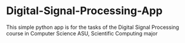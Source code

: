 # Digital-Signal-Processing-App
This simple python app is for the tasks of the Digital Signal Processing course in Computer Science ASU, Scientific Computing major
